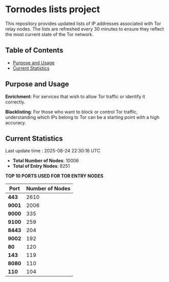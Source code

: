 # Tornodes lists project

This repository provides updated lists of IP addresses associated with Tor relay nodes. The lists are refreshed every 30 minutes to ensure they reflect the most current state of the Tor network.

## Table of Contents

- [Purpose and Usage](#purpose-and-usage)
- [Current Statistics](#current-statistics)


## Purpose and Usage

**Enrichment**: For services that wish to allow Tor traffic or identify it correctly.

**Blacklisting**: For those who want to block or control Tor traffic, understanding which IPs belong to Tor can be a starting point with a high accuracy.

## Current Statistics

Last update time : 2025-08-24 22:30:16 UTC

- **Total Number of Nodes**: 10006
- **Total of Entry Nodes**: 8251

**TOP 10 PORTS USED FOR TOR ENTRY NODES**

| **Port** | **Number of Nodes** |
|------|-----------------|
| **443**   | 2610  |
| **9001**   | 2006  |
| **9000**   | 335  |
| **9100**   | 259  |
| **8443**   | 204  |
| **9002**   | 192  |
| **80**   | 120  |
| **143**   | 119  |
| **8080**   | 110  |
| **110**   | 104  |

